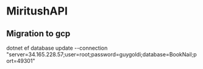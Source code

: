 # MiritushAPI

## Migration to gcp
dotnet ef database update --connection "server=34.165.228.57;user=root;password=guygoldi;database=BookNail;port=49301" 